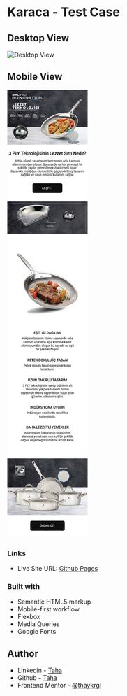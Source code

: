 # Karaca - Test Case

## Desktop View

<img src="./images/Karaca-Desktop.png" alt="Desktop View">

## Mobile View

<img src="./images/Karaca-Mobile.png" alt="Mobile View">

### Links

- Live Site URL: [Github Pages](https://thaykrgl.github.io/karaca-test-case/)

### Built with

- Semantic HTML5 markup
- Mobile-first workflow
- Flexbox
- Media Queries
- Google Fonts

## Author

- Linkedin - [Taha](https://www.linkedin.com/in/tahaaykiroglu)
- Github - [Taha](https://github.com/thaykrgl)
- Frontend Mentor - [@thaykrgl](https://www.frontendmentor.io/profile/thaykrgl)
